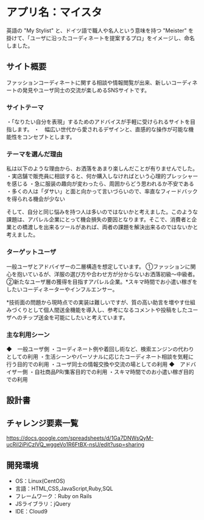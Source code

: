 # アプリ名：マイスタ
英語の "My Stylist" と、ドイツ語で職人や名人という意味を持つ "Meister" を掛けて、「ユーザに沿ったコーディネートを提案するプロ」をイメージし、命名しました。

## サイト概要
ファッションコーディネートに関する相談や情報閲覧が出来、新しいコーディネートの発見やユーザ同士の交流が楽しめるSNSサイトです。

### サイトテーマ
・「なりたい自分を表現」するためのアドバイスが手軽に受けられるサイトを目指します。
・　幅広い世代から愛されるデザインと、直感的な操作が可能な機能性をコンセプトとします。

### テーマを選んだ理由
私は以下のような理由から、お洒落をあまり楽しんだことが有りませんでした。
・実店舗で販売員に相談すると、何か購入しなければという心理的プレッシャーを感じる
・急に服装の趣向が変わったら、周囲からどう思われるか不安である
・多くの人は「ダサい」と面と向かって言いづらいので、率直なフィードバックを得られる機会が少ない

そして、自分と同じ悩みを持つ人は多いのではないかと考えました。このような課題は、アパレル企業にとって機会損失の要因となります。そこで、消費者と企業との橋渡しを出来るツールがあれば、両者の課題を解決出来るのではないかと考えました。

### ターゲットユーザ
一般ユーザとアドバイザーの二層構造を想定しています。
①ファッションに関心を抱いているが、洋服の選び方や合わせ方が分からないお洒落初級〜中級者。
②新たなユーザ層の獲得を目指すアパレル企業。*スキマ時間でお小遣い稼ぎをしたいコーディネーターやインフルエンサー。

*技術面の問題から現時点での実装は難しいですが、質の高い助言を増やす仕組みづくりとして個人間送金機能を導入し、参考になるコメントや投稿をしたユーザへのチップ送金を可能にしたいと考えています。

### 主な利用シーン
◆　一般ユーザ側
・コーディネート例や着回し術など、検索エンジンの代わりとしての利用
・生活シーンやパーソナルに応じたコーディネート相談を気軽に行う目的での利用
・ユーザ同士の情報交換や交流の場としての利用
◆　アドバイザー側
・自社商品PR/集客目的での利用
・スキマ時間でのお小遣い稼ぎ目的での利用

## 設計書


## チャレンジ要素一覧
<https://docs.google.com/spreadsheets/d/1Ga7DNWsQyM-ucRiI2iPiCzlVQ_wggeVo1R6FtBX-nsU/edit?usp=sharing>

## 開発環境
- OS：Linux(CentOS)
- 言語：HTML,CSS,JavaScript,Ruby,SQL
- フレームワーク：Ruby on Rails
- JSライブラリ：jQuery
- IDE：Cloud9
